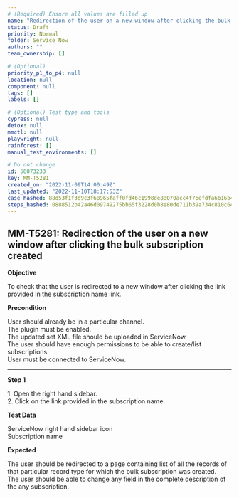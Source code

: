 ```yaml
---
# (Required) Ensure all values are filled up
name: "Redirection of the user on a new window after clicking the bulk subscription created"
status: Draft
priority: Normal
folder: Service Now
authors: ""
team_ownership: []

# (Optional)
priority_p1_to_p4: null
location: null
component: null
tags: []
labels: []

# (Optional) Test type and tools
cypress: null
detox: null
mmctl: null
playwright: null
rainforest: []
manual_test_environments: []

# Do not change
id: 56073233
key: MM-T5281
created_on: "2022-11-09T14:00:49Z"
last_updated: "2022-11-10T18:17:53Z"
case_hashed: 88d53f1f3d9c3f68965faff0fd46c1998de88070acc4f76efdfa6b16b499b92abc92e0ac10d66809559edbee81c17200
steps_hashed: 0888512b42a46d09749275bb65f3228d0b8e80de711b39a734c810c64bd65e8f63821ca3abe185d1bfb0b605508147a8
---
```


<!-- (Auto-generated) Based on frontmatter's "key" and "name" -->

## MM-T5281: Redirection of the user on a new window after clicking the bulk subscription created

**Objective**

To check that the user is redirected to a new window after clicking the link provided in the subscription name link.

**Precondition**

User should already be in a particular channel.\
The plugin must be enabled.\
The updated set XML file should be uploaded in ServiceNow.\
The user should have enough permissions to be able to create/list subscriptions.\
User must be connected to ServiceNow.

---

**Step 1**

1\. Open the right hand sidebar.\
2\. Click on the link provided in the subscription name.

**Test Data**

ServiceNow right hand sidebar icon\
Subscription name

**Expected**

The user should be redirected to a page containing list of all the records of that particular record type for which the bulk subscription was created.\
The user should be able to change any field in the complete description of the any subscription.
